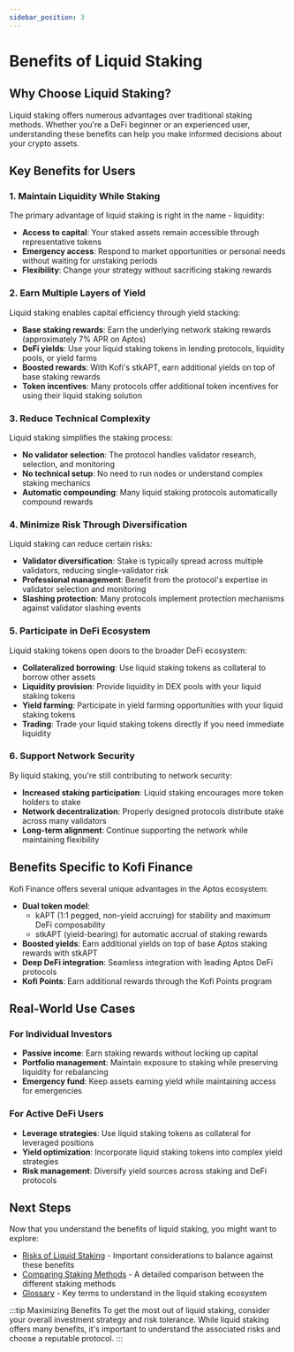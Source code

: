 ```yaml
---
sidebar_position: 3
---
```


# Benefits of Liquid Staking

## Why Choose Liquid Staking?

Liquid staking offers numerous advantages over traditional staking methods. Whether you're a DeFi beginner or an experienced user, understanding these benefits can help you make informed decisions about your crypto assets.

## Key Benefits for Users

### 1. Maintain Liquidity While Staking

The primary advantage of liquid staking is right in the name - liquidity:

- **Access to capital**: Your staked assets remain accessible through representative tokens
- **Emergency access**: Respond to market opportunities or personal needs without waiting for unstaking periods
- **Flexibility**: Change your strategy without sacrificing staking rewards

### 2. Earn Multiple Layers of Yield

Liquid staking enables capital efficiency through yield stacking:

- **Base staking rewards**: Earn the underlying network staking rewards (approximately 7% APR on Aptos)
- **DeFi yields**: Use your liquid staking tokens in lending protocols, liquidity pools, or yield farms
- **Boosted rewards**: With Kofi's stkAPT, earn additional yields on top of base staking rewards
- **Token incentives**: Many protocols offer additional token incentives for using their liquid staking solution

### 3. Reduce Technical Complexity

Liquid staking simplifies the staking process:

- **No validator selection**: The protocol handles validator research, selection, and monitoring
- **No technical setup**: No need to run nodes or understand complex staking mechanics
- **Automatic compounding**: Many liquid staking protocols automatically compound rewards

### 4. Minimize Risk Through Diversification

Liquid staking can reduce certain risks:

- **Validator diversification**: Stake is typically spread across multiple validators, reducing single-validator risk
- **Professional management**: Benefit from the protocol's expertise in validator selection and monitoring
- **Slashing protection**: Many protocols implement protection mechanisms against validator slashing events

### 5. Participate in DeFi Ecosystem

Liquid staking tokens open doors to the broader DeFi ecosystem:

- **Collateralized borrowing**: Use liquid staking tokens as collateral to borrow other assets
- **Liquidity provision**: Provide liquidity in DEX pools with your liquid staking tokens
- **Yield farming**: Participate in yield farming opportunities with your liquid staking tokens
- **Trading**: Trade your liquid staking tokens directly if you need immediate liquidity

### 6. Support Network Security

By liquid staking, you're still contributing to network security:

- **Increased staking participation**: Liquid staking encourages more token holders to stake
- **Network decentralization**: Properly designed protocols distribute stake across many validators
- **Long-term alignment**: Continue supporting the network while maintaining flexibility

## Benefits Specific to Kofi Finance

Kofi Finance offers several unique advantages in the Aptos ecosystem:

- **Dual token model**:
  - kAPT (1:1 pegged, non-yield accruing) for stability and maximum DeFi composability
  - stkAPT (yield-bearing) for automatic accrual of staking rewards
- **Boosted yields**: Earn additional yields on top of base Aptos staking rewards with stkAPT
- **Deep DeFi integration**: Seamless integration with leading Aptos DeFi protocols
- **Kofi Points**: Earn additional rewards through the Kofi Points program

## Real-World Use Cases

### For Individual Investors

- **Passive income**: Earn staking rewards without locking up capital
- **Portfolio management**: Maintain exposure to staking while preserving liquidity for rebalancing
- **Emergency fund**: Keep assets earning yield while maintaining access for emergencies

### For Active DeFi Users

- **Leverage strategies**: Use liquid staking tokens as collateral for leveraged positions
- **Yield optimization**: Incorporate liquid staking tokens into complex yield strategies
- **Risk management**: Diversify yield sources across staking and DeFi protocols

## Next Steps

Now that you understand the benefits of liquid staking, you might want to explore:

- [Risks of Liquid Staking](/learn/risks-of-liquid-staking) - Important considerations to balance against these benefits
- [Comparing Staking Methods](/learn/liquid-staking-vs-traditional) - A detailed comparison between the different staking methods
- [Glossary](/learn/glossary) - Key terms to understand in the liquid staking ecosystem

:::tip Maximizing Benefits
To get the most out of liquid staking, consider your overall investment strategy and risk tolerance. While liquid staking offers many benefits, it's important to understand the associated risks and choose a reputable protocol.
:::
